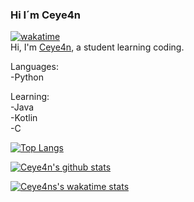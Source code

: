 ### Hi I´m Ceye4n
[![wakatime](https://wakatime.com/badge/user/0c99f2a9-fba4-47f8-a649-0cdfa7ea59ff.svg)](https://wakatime.com/@0c99f2a9-fba4-47f8-a649-0cdfa7ea59ff)
<br />
Hi, I'm [Ceye4n](https://github.com/Ceye4n/), a student learning coding.

Languages:<br />
-Python<br />

Learning:<br />
-Java<br />
-Kotlin<br />
-C <br />

[![Top Langs](https://github-readme-stats.vercel.app/api/top-langs/?username=Ceye4n&layout=compact&theme=github_dark&langs_count=8)](https://github.com/anuraghazra/github-readme-stats)


[![Ceye4n's github stats](https://github-readme-stats.vercel.app/api?username=Ceye4n&count_private=true&show_icons=true&theme=github_dark&show_owner=true)](https://github.com/Ceye4n)

[![Ceye4ns's wakatime stats](https://github-readme-stats.vercel.app/api/wakatime?username=Ceye4n&&theme=github_dark&langs_count=8)](https://github.com/anuraghazra/github-readme-stats)
